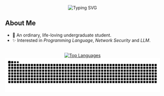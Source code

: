 <div align="center">
  <img src="https://readme-typing-svg.demolab.com/?lines=print(%22Hello+World!%22)&font=Fira+Code&center=true&width=450&height=50&duration=4000" alt="Typing SVG" />
</div>

## About Me

- 💬 An ordinary, life-loving undergraduate student.
- ✨ Interested in *Programming Language*, *Network Security* and *LLM*.

<br>

<div align="center">
  <a href="https://github.com/anuraghazra/github-readme-stats">
    <img src="https://github-readme-stats.vercel.app/api/top-langs/?username=Aununo&layout=compact&theme=radical" alt="Top Languages" />
  </a>
</div>

<picture>
  <source media="(prefers-color-scheme: dark)" srcset="https://raw.githubusercontent.com/Aununo/Aununo/output/github-contribution-grid-snake-dark.svg">
  <source media="(prefers-color-scheme: light)" srcset="https://raw.githubusercontent.com/Aununo/Aununo/output/github-contribution-grid-snake.svg">
  <img alt="github contribution grid snake animation" src="https://raw.githubusercontent.com/Aununo/Aununo/output/github-contribution-grid-snake.svg">
</picture>


<!--
**Aununo/Aununo** is a ✨ _special_ ✨ repository because its `README.md` (this file) appears on your GitHub profile.

Here are some ideas to get you started:

- 🔭 I’m currently working on ...
- 🌱 I’m currently learning ...
- 👯 I’m looking to collaborate on ...
- 🤔 I’m looking for help with ...
- 💬 Ask me about ...
- 📫 How to reach me: ...
- 😄 Pronouns: ...
- ⚡ Fun fact: ...
-->
